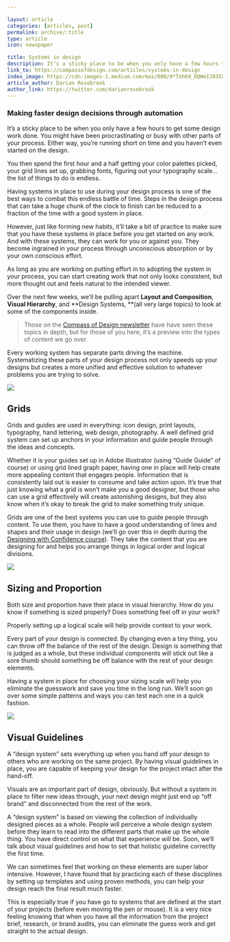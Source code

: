 ```yaml
---

layout: article
categories: [articles, post]
permalink: archive/:title
type: article
icon: newspaper

title: Systems in design
description: It’s a sticky place to be when you only have a few hours to get some design work done. You might have been procrastinating or busy with other parts of your process. Either way, you’re running short on time and you haven’t even started on the design.
link_to: https://compassofdesign.com/articles/systems-in-design
index_image: https://cdn-images-1.medium.com/max/800/0*TnhKd_DQWeIJ835X.png
article_author: Darian Rosebrook
author_link: https://twitter.com/darianrosebrook
---
```

### Making faster design decisions through automation


It’s a sticky place to be when you only have a few hours to get some design work done. You might have been procrastinating or busy with other parts of your process. Either way, you’re running short on time and you haven’t even started on the design.

You then spend the first hour and a half getting your color palettes picked, your grid lines set up, grabbing fonts, figuring out your typography scale… the list of things to do is endless.

Having systems in place to use during your design process is one of the best ways to combat this endless battle of time. Steps in the design process that can take a huge chunk of the clock to finish can be reduced to a fraction of the time with a good system in place.

However, just like forming new habits, it’ll take a bit of practice to make sure that you have these systems in place before you get started on any work. And with these systems, they can work for you or against you. They become ingrained in your process through unconscious absorption or by your own conscious effort.

As long as you are working on putting effort in to adopting the system in your process, you can start creating work that not only looks consistent, but more thought out and feels natural to the intended viewer.

Over the next few weeks, we’ll be pulling apart **Layout and Composition**, **Visual Hierarchy**, and **Design Systems, **(all very large topics) to look at some of the components inside.
>  Those on the [Compass of Design newsletter](https://compassofdesign.com/community) have have seen these topics in depth, but for those of you here, it’s a preview into the types of content we go over.

Every working system has separate parts driving the machine. Systematizing these parts of your design process not only speeds up your designs but creates a more unified and effective solution to whatever problems you are trying to solve.

![](https://cdn-images-1.medium.com/max/2000/0*6mpW4O6cJGsbCCNU.png)

## Grids

Grids and guides are used in everything: icon design, print layouts, typography, hand lettering, web design, photography. A well defined grid system can set up anchors in your information and guide people through the ideas and concepts.

Whether it is your guides set up in Adobe Illustrator (using “Guide Guide” of course) or using grid lined graph paper, having one in place will help create more appealing content that engages people. Information that is consistently laid out is easier to consume and take action upon. It’s true that just knowing what a grid is won’t make you a good designer, but those who can use a grid effectively will create astonishing designs, but they also know when it’s okay to break the grid to make something truly unique.

Grids are one of the best systems you can use to guide people through content. To use them, you have to have a good understanding of lines and shapes and their usage in design (we’ll go over this in depth during the [Designing with Confidence course](https://compassofdesign.com/course)). They take the content that you are designing for and helps you arrange things in logical order and logical divisions.

![](https://cdn-images-1.medium.com/max/2000/0*n3vuCqHZ-YmU-vCd.jpg)

## Sizing and Proportion

Both size and proportion have their place in visual hierarchy. How do you know if something is sized properly? Does something feel off in your work?

Properly setting up a logical scale will help provide context to your work.

Every part of your design is connected. By changing even a tiny thing, you can throw off the balance of the rest of the design. Design is something that is judged as a whole, but these individual components will stick out like a sore thumb should something be off balance with the rest of your design elements.

Having a system in place for choosing your sizing scale will help you eliminate the guesswork and save you time in the long run. We’ll soon go over some simple patterns and ways you can test each one in a quick fashion.

![](https://cdn-images-1.medium.com/max/2000/0*O-deal_xoTs6ZB0q.png)

## Visual Guidelines

A “design system” sets everything up when you hand off your design to others who are working on the same project. By having visual guidelines in place, you are capable of keeping your design for the project intact after the hand-off.

Visuals are an important part of design, obviously. But without a system in place to filter new ideas through, your next design might just end up “off brand” and disconnected from the rest of the work.

A “design system” is based on viewing the collection of individually designed pieces as a whole. People will perceive a whole design system before they learn to read into the different parts that make up the whole thing. You have direct control on what that experience will be. Soon, we’ll talk about visual guidelines and how to set that holistic guideline correctly the first time.

We can sometimes feel that working on these elements are super labor intensive. However, I have found that by practicing each of these disciplines by setting up templates and using proven methods, you can help your design reach the final result much faster.

This is especially true if you have go to systems that are defined at the start of your projects (before even moving the pen or mouse). It is a very nice feeling knowing that when you have all the information from the project brief, research, or brand audits, you can eliminate the guess work and get straight to the actual design.
